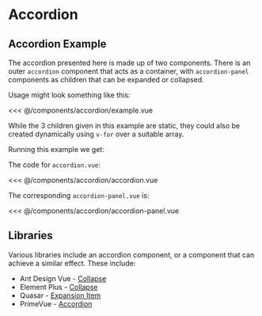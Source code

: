 <script setup>
import AccordionExample from './example.vue'
</script>
# Accordion

## Accordion Example

The accordion presented here is made up of two components. There is an outer `accordion` component that acts as a container, with `accordion-panel` components as children that can be expanded or collapsed.

Usage might look something like this:

<<< @/components/accordion/example.vue

While the 3 children given in this example are static, they could also be created dynamically using `v-for` over a suitable array.

Running this example we get:

<live-example>
  <accordion-example />
</live-example>

The code for `accordion.vue`:

<<< @/components/accordion/accordion.vue

The corresponding `accordion-panel.vue` is:

<<< @/components/accordion/accordion-panel.vue

<!--
## Vue Patterns

## Missing Functionality

## Related Components
-->

## Libraries

Various libraries include an accordion component, or a component that can achieve a similar effect. These include:

- Ant Design Vue - [Collapse](https://2x.antdv.com/components/collapse)
- Element Plus - [Collapse](https://element-plus.org/#/en-US/component/collapse)
- Quasar - [Expansion Item](https://quasar.dev/vue-components/expansion-item)
- PrimeVue - [Accordion](https://primefaces.org/primevue/showcase/#/accordion)
